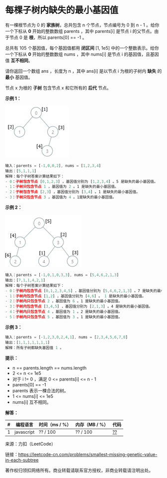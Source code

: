 # 每棵子树内缺失的最小基因值

有一棵根节点为 0 的 **家族树**，总共包含 n 个节点，节点编号为 0 到 n - 1 。给你一个下标从 **0** 开始的整数数组 parents ，其中 parents[i] 是节点 i 的父节点。由于节点 0 是 **根**，所以 parents[0] == -1 。

总共有 105 个基因值，每个基因值都用 **闭区间** [1, 1e5] 中的一个整数表示。给你一个下标从 **0** 开始的整数数组 nums ，其中 nums[i] 是节点 i 的基因值，且基因值 **互不相同**。

请你返回一个数组 ans ，长度为 n ，其中 ans[i] 是以节点 i 为根的子树内 **缺失** 的 **最小** 基因值。

节点 x 为根的 **子树** 包含节点 x 和它所有的 **后代** 节点。

**示例 1：**

![示例1](./eg1.png)

``` javascript
输入：parents = [-1,0,0,2], nums = [1,2,3,4]
输出：[5,1,1,1]
解释：每个子树答案计算结果如下：
- 0：子树包含节点 [0,1,2,3] ，基因值分别为 [1,2,3,4] 。5 是缺失的最小基因值。
- 1：子树只包含节点 1 ，基因值为 2 。1 是缺失的最小基因值。
- 2：子树包含节点 [2,3] ，基因值分别为 [3,4] 。1 是缺失的最小基因值。
- 3：子树只包含节点 3 ，基因值为 4 。1是缺失的最小基因值。
```

**示例 2：**

![示例2](./eg2.png)

``` javascript
输入：parents = [-1,0,1,0,3,3], nums = [5,4,6,2,1,3]
输出：[7,1,1,4,2,1]
解释：每个子树答案计算结果如下：
- 0：子树内包含节点 [0,1,2,3,4,5] ，基因值分别为 [5,4,6,2,1,3] 。7 是缺失的最小基因值。
- 1：子树内包含节点 [1,2] ，基因值分别为 [4,6] 。 1 是缺失的最小基因值。
- 2：子树内只包含节点 2 ，基因值为 6 。1 是缺失的最小基因值。
- 3：子树内包含节点 [3,4,5] ，基因值分别为 [2,1,3] 。4 是缺失的最小基因值。
- 4：子树内只包含节点 4 ，基因值为 1 。2 是缺失的最小基因值。
- 5：子树内只包含节点 5 ，基因值为 3 。1 是缺失的最小基因值。
```

**示例 3：**

``` javascript
输入：parents = [-1,2,3,0,2,4,1], nums = [2,3,4,5,6,7,8]
输出：[1,1,1,1,1,1,1]
解释：所有子树都缺失基因值 1 。
```

**提示：**

- n == parents.length == nums.length
- 2 <= n <= 1e5
- 对于 i != 0 ，满足 0 <= parents[i] <= n - 1
- parents[0] == -1
- parents 表示一棵合法的树。
- 1 <= nums[i] <= 1e5
- nums[i] 互不相同。

**解答：**

**#**|**编程语言**|**时间（ms / %）**|**内存（MB / %）**|**代码**
--|--|--|--|--
1|javascript|?? / 100|?? / 100|[??](./javascript/ac_v1.js)

来源：力扣（LeetCode）

链接：https://leetcode-cn.com/problems/smallest-missing-genetic-value-in-each-subtree

著作权归领扣网络所有。商业转载请联系官方授权，非商业转载请注明出处。
